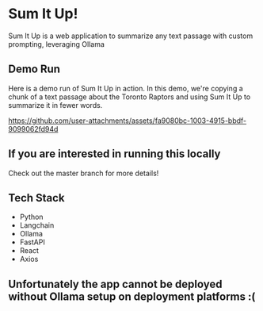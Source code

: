 # Sum It Up!
Sum It Up is a web application to summarize any text passage with custom prompting, leveraging Ollama

## Demo Run
Here is a demo run of Sum It Up in action.
In this demo, we're copying a chunk of a text passage about the Toronto Raptors and using Sum It Up to summarize it in fewer words.

https://github.com/user-attachments/assets/fa9080bc-1003-4915-bbdf-9099062fd94d

## If you are interested in running this locally
Check out the master branch for more details!

## Tech Stack
- Python
- Langchain
- Ollama
- FastAPI
- React
- Axios


## Unfortunately the app cannot be deployed without Ollama setup on deployment platforms :(
